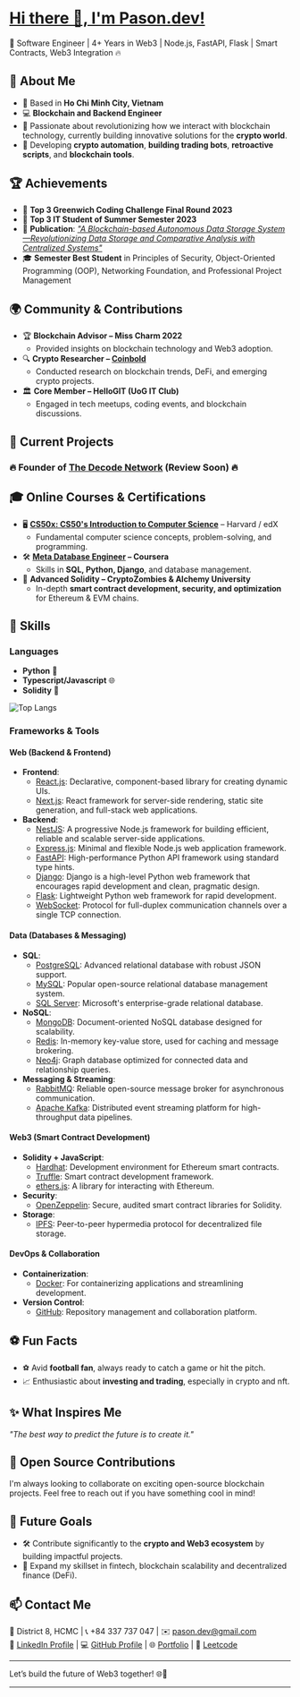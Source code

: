 # [Hi there 👋, I'm Pason.dev!](https://pasonweb3cv.vercel.app/)
🔗 Software Engineer | 4+ Years in Web3 | Node.js, FastAPI, Flask | Smart Contracts, Web3 Integration 🔥  

## 🚀 About Me
- 🏡 Based in **Ho Chi Minh City, Vietnam**
- 💻 **Blockchain and Backend Engineer**  
- 🌟 Passionate about revolutionizing how we interact with blockchain technology, currently building innovative solutions for the **crypto world**.
- 🧮 Developing **crypto automation**, **building trading bots**, **retroactive scripts**, and **blockchain tools**.

## 🏆 Achievements
- 🥉 **Top 3 Greenwich Coding Challenge Final Round 2023**
- 🥉 **Top 3 IT Student of Summer Semester 2023**
- 📄 **Publication**: [*"A Blockchain-based Autonomous Data Storage System—Revolutionizing Data Storage and Comparative Analysis with Centralized Systems"*](https://www.ijcaonline.org/archives/volume185/number35/32917-2023923141/)
- 🎓 **Semester Best Student** in Principles of Security, Object-Oriented Programming (OOP), Networking Foundation, and Professional Project Management 

## 🌍 Community & Contributions  
- 🏆 **Blockchain Advisor – Miss Charm 2022**  
  - Provided insights on blockchain technology and Web3 adoption.  
- 🔍 **Crypto Researcher – [Coinbold](https://coinbold.io/)**  
  - Conducted research on blockchain trends, DeFi, and emerging crypto projects.  
- 🏛 **Core Member – HelloGIT (UoG IT Club)**  
  - Engaged in tech meetups, coding events, and blockchain discussions.
 
## 🚀 Current Projects

### 🔥 Founder of [The Decode Network](https://github.com/Decode-Labs-Web3/) (Review Soon) 🔥
   
## 🎓 Online Courses & Certifications  
- 🖥 **[CS50x: CS50's Introduction to Computer Science](https://courses.edx.org/certificates/2ab6c6dea6bd4829a66aba217f21023f)** – Harvard / edX  
  - Fundamental computer science concepts, problem-solving, and programming.  
- 🛠 **[Meta Database Engineer](https://www.coursera.org/account/accomplishments/specialization/certificate/WULD8WDTXLUJ) – Coursera**  
  - Skills in **SQL, Python, Django**, and database management.  
- 🔗 **Advanced Solidity – CryptoZombies & Alchemy University**  
  - In-depth **smart contract development, security, and optimization** for Ethereum & EVM chains.  

## 🔧 Skills
### Languages
- **Python** 🐍  
- **Typescript/Javascript** 🌐  
- **Solidity** 🔗

![Top Langs](https://github-readme-stats.vercel.app/api/top-langs/?username=Pasonnn&layout=compact&theme=dark)

### Frameworks & Tools

#### **Web (Backend & Frontend)**
- **Frontend**:
  - [React.js](https://reactjs.org/): Declarative, component-based library for creating dynamic UIs.
  - [Next.js](https://nextjs.org/): React framework for server-side rendering, static site generation, and full-stack web applications.
- **Backend**:
  - [NestJS](https://nestjs.com/): A progressive Node.js framework for building efficient, reliable and scalable server-side applications.
  - [Express.js](https://expressjs.com/): Minimal and flexible Node.js web application framework.
  - [FastAPI](https://fastapi.tiangolo.com/): High-performance Python API framework using standard type hints.
  - [Django](https://www.djangoproject.com/): Django is a high-level Python web framework that encourages rapid development and clean, pragmatic design.
  - [Flask](https://flask.palletsprojects.com/): Lightweight Python web framework for rapid development.
  - [WebSocket](https://developer.mozilla.org/en-US/docs/Web/API/WebSockets_API): Protocol for full-duplex communication channels over a single TCP connection.

#### **Data (Databases & Messaging)**
- **SQL**:
  - [PostgreSQL](https://www.postgresql.org/): Advanced relational database with robust JSON support.
  - [MySQL](https://www.mysql.com/): Popular open-source relational database management system.
  - [SQL Server](https://www.microsoft.com/en-us/sql-server): Microsoft's enterprise-grade relational database.
- **NoSQL**:
  - [MongoDB](https://www.mongodb.com/): Document-oriented NoSQL database designed for scalability.
  - [Redis](https://redis.io/): In-memory key-value store, used for caching and message brokering.
  - [Neo4j](https://neo4j.com/): Graph database optimized for connected data and relationship queries.
- **Messaging & Streaming**:
  - [RabbitMQ](https://www.rabbitmq.com/): Reliable open-source message broker for asynchronous communication.
  - [Apache Kafka](https://kafka.apache.org/): Distributed event streaming platform for high-throughput data pipelines.

#### **Web3 (Smart Contract Development)**
- **Solidity + JavaScript**:  
  - [Hardhat](https://hardhat.org/): Development environment for Ethereum smart contracts.  
  - [Truffle](https://trufflesuite.com/): Smart contract development framework.  
  - [ethers.js](https://docs.ethers.io/v5/): A library for interacting with Ethereum.
- **Security**:  
  - [OpenZeppelin](https://openzeppelin.com/contracts/): Secure, audited smart contract libraries for Solidity.
- **Storage**:
  - [IPFS](https://ipfs.tech/): Peer-to-peer hypermedia protocol for decentralized file storage.

#### **DevOps & Collaboration**
- **Containerization**:  
  - [Docker](https://www.docker.com/): For containerizing applications and streamlining development.
- **Version Control**:  
  - [GitHub](https://github.com/): Repository management and collaboration platform.

## ⚽ Fun Facts
- ⚽ Avid **football fan**, always ready to catch a game or hit the pitch.  
- 📈 Enthusiastic about **investing and trading**, especially in crypto and nft.  

## ✨ What Inspires Me
*"The best way to predict the future is to create it."*    

## 🌟 Open Source Contributions
I'm always looking to collaborate on exciting open-source blockchain projects. Feel free to reach out if you have something cool in mind!

## 🎯 Future Goals
- 🛠️ Contribute significantly to the **crypto and Web3 ecosystem** by building impactful projects.  
- 🚀 Expand my skillset in fintech, blockchain scalability and decentralized finance (DeFi).  

## 📫 Contact Me  
📍 District 8, HCMC | 📞 +84 337 737 047 | ✉️ [pason.dev@gmail.com](mailto:pason.dev@gmail.com)  
💼 [LinkedIn Profile](https://www.linkedin.com/in/pasonnn/) | 💻 [GitHub Profile](https://github.com/Pasonnn) | 🌐 [Portfolio](https://pasonweb3cv.vercel.app/) | 🧩 [Leetcode](https://leetcode.com/u/pasonnn/)

---

Let’s build the future of Web3 together! 🌐🚀

---
